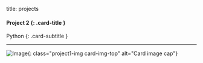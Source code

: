 title: projects

#### Project 2 {: .card-title }

Python 
{: .card-subtitle }

<!-- dashes separate top row from bottom row -->
---

![Image](./images/project1.png){: class="project1-img card-img-top" alt="Card image cap"}

